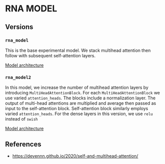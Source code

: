 # RNA MODEL

## Versions

### `rna_model`

This is the base experimental model. We stack multihead attention then follow with subsequent self-attention layers.

[Model architecture](https://github.com/daviddexter/Stanford-Ribonanza-RNA-Folding/blob/7337160c415caf83a30f43d333c999218c193b0b/rna_model/model/__init__.py)



### `rna_model2`

In this model, we increase the number of multihead attention layers by introducing `MultiHeadAttentionBlock`. For each `MultiHeadAttentionBlock` we use
varied `attention_heads`. The blocks include a normalization layer. The output of multi-head attentions are multiplied and average then passed as input to
the self-attention block. Self-attention block similarly employs varied `attention_heads`. For the dense layers in this version, we use `relu` instead of
`swish`


[Model architecture](https://github.com/daviddexter/Stanford-Ribonanza-RNA-Folding/blob/6f37ac1cd97d39e1b2d76deeafc0b3a7d264f46b/rna_model/model/__init__.py)





## References

- https://devennn.github.io/2020/self-and-multihead-attention/
